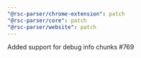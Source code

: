 ```yaml
---
"@rsc-parser/chrome-extension": patch
"@rsc-parser/core": patch
"@rsc-parser/website": patch
---
```


Added support for debug info chunks #769
